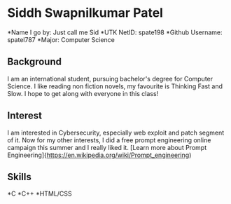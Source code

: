 # Siddh Swapnilkumar Patel

*Name I go by: Just call me Sid
*UTK NetID: spate198
*Github Username: spatel787
*Major: Computer Science

## Background

I am an international student, pursuing bachelor's degree for Computer Science. I like reading non 
fiction novels, my favourite is Thinking Fast and Slow. I hope to get along with everyone in this class!

## Interest

I am interested in Cybersecurity, especially web exploit and patch segment of it. Now for my other 
interests, I did a free  prompt engineering online campaign this summer and I really liked it. 
[Learn more about Prompt Engineering]{https://en.wikipedia.org/wiki/Prompt_engineering)

## Skills

*C
*C++
*HTML/CSS



